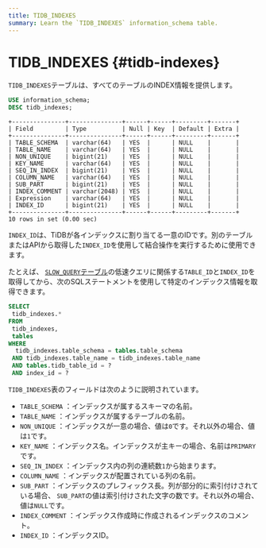 ```yaml
---
title: TIDB_INDEXES
summary: Learn the `TIDB_INDEXES` information_schema table.
---
```


# TIDB_INDEXES {#tidb-indexes}

`TIDB_INDEXES`テーブルは、すべてのテーブルのINDEX情報を提供します。


```sql
USE information_schema;
DESC tidb_indexes;
```

```
+---------------+---------------+------+------+---------+-------+
| Field         | Type          | Null | Key  | Default | Extra |
+---------------+---------------+------+------+---------+-------+
| TABLE_SCHEMA  | varchar(64)   | YES  |      | NULL    |       |
| TABLE_NAME    | varchar(64)   | YES  |      | NULL    |       |
| NON_UNIQUE    | bigint(21)    | YES  |      | NULL    |       |
| KEY_NAME      | varchar(64)   | YES  |      | NULL    |       |
| SEQ_IN_INDEX  | bigint(21)    | YES  |      | NULL    |       |
| COLUMN_NAME   | varchar(64)   | YES  |      | NULL    |       |
| SUB_PART      | bigint(21)    | YES  |      | NULL    |       |
| INDEX_COMMENT | varchar(2048) | YES  |      | NULL    |       |
| Expression    | varchar(64)   | YES  |      | NULL    |       |
| INDEX_ID      | bigint(21)    | YES  |      | NULL    |       |
+---------------+---------------+------+------+---------+-------+
10 rows in set (0.00 sec)
```

`INDEX_ID`は、TiDBが各インデックスに割り当てる一意のIDです。別のテーブルまたはAPIから取得した`INDEX_ID`を使用して結合操作を実行するために使用できます。

たとえば、 [`SLOW_QUERY`テーブル](/information-schema/information-schema-slow-query.md)の低速クエリに関係する`TABLE_ID`と`INDEX_ID`を取得してから、次のSQLステートメントを使用して特定のインデックス情報を取得できます。

```sql
SELECT
 tidb_indexes.*
FROM
 tidb_indexes,
 tables
WHERE
  tidb_indexes.table_schema = tables.table_schema
 AND tidb_indexes.table_name = tidb_indexes.table_name
 AND tables.tidb_table_id = ?
 AND index_id = ?
```

`TIDB_INDEXES`表のフィールドは次のように説明されています。

-   `TABLE_SCHEMA` ：インデックスが属するスキーマの名前。
-   `TABLE_NAME` ：インデックスが属するテーブルの名前。
-   `NON_UNIQUE` ：インデックスが一意の場合、値は`0`です。それ以外の場合、値は`1`です。
-   `KEY_NAME` ：インデックス名。インデックスが主キーの場合、名前は`PRIMARY`です。
-   `SEQ_IN_INDEX` ：インデックス内の列の連続数`1`から始まります。
-   `COLUMN_NAME` ：インデックスが配置されている列の名前。
-   `SUB_PART` ：インデックスのプレフィックス長。列が部分的に索引付けされている場合、 `SUB_PART`の値は索引付けされた文字の数です。それ以外の場合、値は`NULL`です。
-   `INDEX_COMMENT` ：インデックス作成時に作成されるインデックスのコメント。
-   `INDEX_ID` ：インデックスID。
